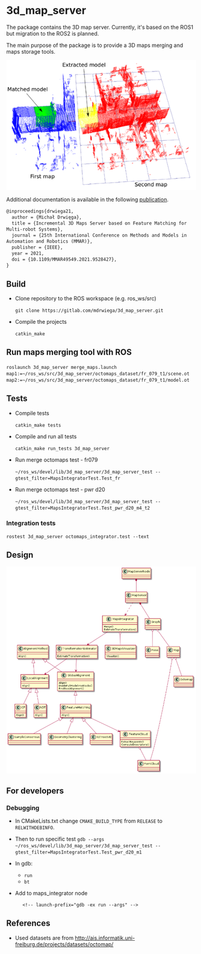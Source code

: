 # 3d_map_server

The package contains the 3D map server.
Currently, it's based on the ROS1 but migration to the ROS2 is planned.

The main purpose of the package is to provide a 3D maps merging and maps storage tools.

![Feature base matching example](design/matching_example.png)

Additional documentation is available in the following [publication](https://ieeexplore.ieee.org/document/9528427).
```
@inproceedings{drwiega21,
  author = {Michał Drwięga},
  title = {Incremental 3D Maps Server based on Feature Matching for Multi-robot Systems},
  journal = {25th International Conference on Methods and Models in Automation and Robotics (MMAR)},
  publisher = {IEEE},
  year = 2021,
  doi = {10.1109/MMAR49549.2021.9528427},
}
```

## Build

- Clone repository to the ROS workspace (e.g. ros_ws/src)

  `git clone https://gitlab.com/mdrwiega/3d_map_server.git`

- Compile the projects

  `catkin_make`

## Run maps merging tool with ROS

`roslaunch 3d_map_server merge_maps.launch map1:=~/ros_ws/src/3d_map_server/octomaps_dataset/fr_079_t1/scene.ot map2:=~/ros_ws/src/3d_map_server/octomaps_dataset/fr_079_t1/model.ot`

## Tests

- Compile tests

  `catkin_make tests`

- Compile and run all tests

  `catkin_make run_tests 3d_map_server`

- Run merge octomaps test - fr079

  `~/ros_ws/devel/lib/3d_map_server/3d_map_server_test --gtest_filter=MapsIntegratorTest.Test_fr`

- Run merge octomaps test - pwr d20

  `~/ros_ws/devel/lib/3d_map_server/3d_map_server_test --gtest_filter=MapsIntegratorTest.Test_pwr_d20_m4_t2`

### Integration tests

`rostest 3d_map_server octomaps_integrator.test --text`

## Design

![Class Diagram](design/class_diagram.png)

## For developers

### Debugging

- In CMakeLists.txt change `CMAKE_BUILD_TYPE` from `RELEASE` to `RELWITHDEBINFO`.

- Then to run specific test
  `gdb --args ~/ros_ws/devel/lib/3d_map_server/3d_map_server_test --gtest_filter=MapsIntegratorTest.Test_pwr_d20_m1`

- In gdb:
  - `run`
  - `bt`

- Add to maps_integrator node
<!--     launch-prefix = "valgrind --leak-check=full" -->
          <!-- launch-prefix="gdb -ex run --args" -->

## References

- Used datasets are from http://ais.informatik.uni-freiburg.de/projects/datasets/octomap/